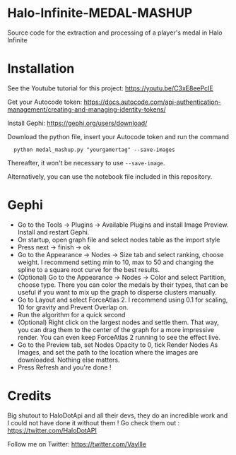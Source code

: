 # Halo-Infinite-MEDAL-MASHUP
Source code for the extraction and processing of a player's medal in Halo Infinite


# Installation
See the Youtube tutorial for this project:
https://youtu.be/C3xE8eePcIE

Get your Autocode token:
https://docs.autocode.com/api-authentication-management/creating-and-managing-identity-tokens/

Install Gephi:
https://gephi.org/users/download/

Download the python file, insert your Autocode token and run the command
```
  python medal_mashup.py "yourgamertag" --save-images
```

Thereafter, it won't be necessary to use `--save-image`.

Alternatively, you can use the notebook file included in this repository.

# Gephi
- Go to the Tools -> Plugins -> Available Plugins and install Image Preview. Install and restart Gephi.
- On startup, open graph file and select nodes table as the import style
- Press next -> finish -> ok
- Go to the Appearance -> Nodes -> Size tab and select ranking, choose weight. I recommend setting min to 10, max to 50 and changing the spline to a square root curve for the best results.
- (Optional) Go to the Appearance -> Nodes -> Color and select Partition, choose type. There you can color the medals by their types, that can be useful if you want to mix up the graph to disperse clusters manually.
- Go to Layout and select ForceAtlas 2. I recommend using 0.1 for scaling, 10 for gravity and Prevent Overlap on.
- Run the algorithm for a quick second
- (Optional) Right click on the largest nodes and settle them. That way, you can drag them to the center of the graph for a more impressive render. You can even keep ForceAtlas 2 running to see the effect live.
- Go to the Preview tab, set Nodes Opacity to 0, tick Render Nodes As Images, and set the path to the location where the images are downloaded. Nothing else matters.
- Press Refresh and you're done !

# Credits
Big shutout to HaloDotApi and all their devs, they do an incredible work and I could not have done it without them ! Go check them out :
https://twitter.com/HaloDotAPI

Follow me on Twitter:
https://twitter.com/Vayllle

